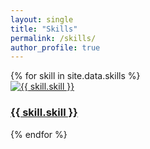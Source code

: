 ```yaml
---
layout: single
title: "Skills"
permalink: /skills/
author_profile: true
---
```


<div class="skills-grid">
  {% for skill in site.data.skills %}
  <div class="tile">
    <a href="{{ skill.url }}">
      <picture>
        <source srcset="{{ skill.icons.large }}" media="(min-width: 1200px)">
        <source srcset="{{ skill.icons.medium }}" media="(min-width: 768px)">
        <img src="{{ skill.icons.small }}" alt="{{ skill.skill }}">
      </picture>
      <h3>{{ skill.skill }}</h3>
    </a>
  </div>
  {% endfor %}
</div>


